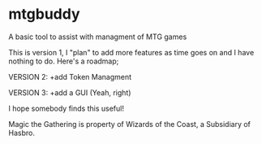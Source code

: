 # mtgbuddy
A basic tool to assist with managment of MTG games

This is version 1, I "plan" to add more features as time goes on and I have nothing to do.
Here's a roadmap;

VERSION 2:
  +add Token Managment
  
VERSION 3:
  +add a GUI (Yeah, right)
  
I hope somebody finds this useful!

Magic the Gathering is property of Wizards of the Coast, a Subsidiary of Hasbro.
